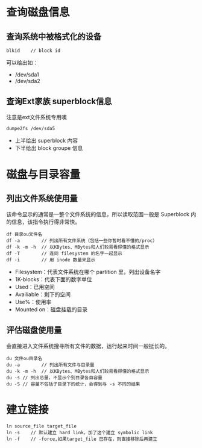 # 查询磁盘信息
## 查询系统中被格式化的设备
```shell
blkid	 // block id
```
可以给出如：
- /dev/sda1
- /dev/sda2
## 查询Ext家族 superblock信息
注意是ext文件系统专用噢
```shell
dumpe2fs /dev/sda5
```
- 上半给出 superblock 内容
- 下半给出 block groupe 信息 
# 磁盘与目录容量
## 列出文件系统使用量
该命令显示的通常是一整个文件系统的信息，所以读取范围一般是 Superblock 内的信息，该指令执行得非常快。
```shell
df 目录ou文件名
df -a		 // 列出所有文件系统（包括一些你暂时看不懂的/proc）
df -k -m -h	 // 以KBytes、MBytes和人们较易看得懂的格式显示
df -T		 // 连同 filesystem 的名字一起显示
df -i		 // 用 inode 数量来显示
```
- Filesystem：代表文件系统在哪个 partition 里，列出设备名字
- 1K-blocks：代表下面的数字单位
- Used：已用空间
- Availiable：剩下的空间
- Use%：使用率
- Mounted on：磁盘挂载的目录
## 评估磁盘使用量
会直接进入文件系统搜寻所有文件的数据，运行起来时间一般挺长的。
```shell
du 文件ou目录名
du -a		 // 列出所有文件与目录量
du -k -m -h	 // 以KBytes、MBytes和人们较易看得懂的格式显示
du -s // 列出总量，不显示个别目录各自容量
du -S // 容量不包括子目录下的统计，会得到与 -s 不同的结果
```

# 建立链接
```shell
ln source_file target_file
ln -s	 // 默认建立 hard link，加了这个建立 symbolic link
ln -f	 // -force,如果target_file 已存在，则直接移除后再建立
```